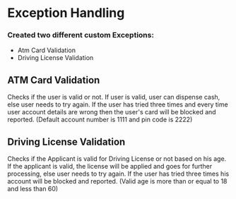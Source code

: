 # Exception Handling

### Created two different custom Exceptions:
- Atm Card Validation
- Driving License Validation

## ATM Card Validation
Checks if the user is valid or not. If user is valid, user can dispense cash, else user needs to try again. If the user has tried three times and every time user account details are wrong then the user's card will be blocked and reported. (Default account number is 1111 and pin code is 2222)

## Driving License Validation
Checks if the Applicant is valid for Driving License or not based on his age. If the applicant is valid, the license will be applied and goes for further processing, else user needs to try again. If the user has tried three times his account will be blocked and reported. (Valid age is more than or equal to 18 and less than 60)